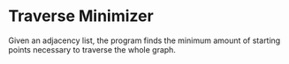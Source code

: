# Traverse Minimizer

Given an adjacency list, 
the program finds the minimum amount of starting points
necessary to traverse the whole graph.


